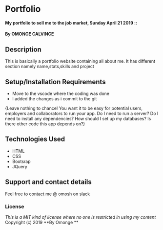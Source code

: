 # Portfolio
#### My portfolio to sell me to the job market, Sunday April 21 2019 ::
#### By **OMONGE CALVINCE**

## Description
This is basically a portfolio website containing all about me. It has different section namely name,stats,skills and project
## Setup/Installation Requirements
* Move to the vscode where the coding was done
* I added the changes as i commit to the git

{Leave nothing to chance! You want it to be easy for potential users, employers and collaborators to run your app. Do I need to run a server? Do I need to install any dependencies? How should I set up my databases? Is there other code this app depends on?}

## Technologies Used
* HTML
* CSS
* Bootsrap
* JQuery
## Support and contact details
Feel free to contact me @ omosh on slack
### License
*This is a MIT kind of license where no one is restricted in using my content*
Copyright (c) 2019 **By Omonge **
  